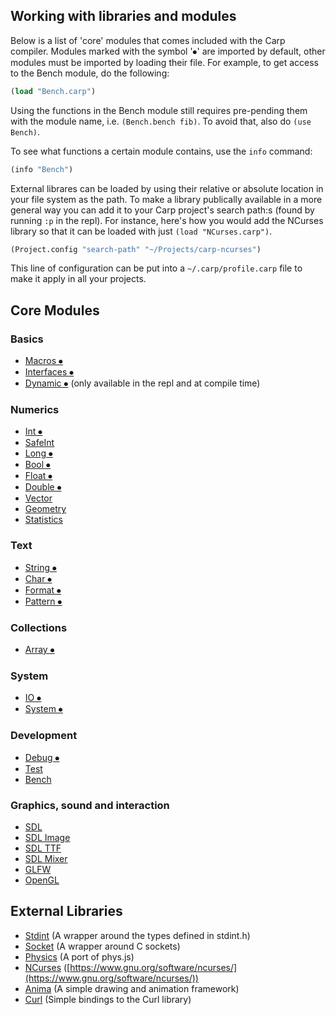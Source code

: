 ## Working with libraries and modules

Below is a list of 'core' modules that comes included with the Carp compiler.
Modules marked with the symbol '⦁' are imported by default, other modules must be imported by loading their file. For example, to get access to the Bench module, do the following:

```clojure
(load "Bench.carp")
```

Using the functions in the Bench module still requires pre-pending them with the module name, i.e. `(Bench.bench fib)`. To avoid that, also do `(use Bench)`.

To see what functions a certain module contains, use the `info` command:

```clojure
(info "Bench")
```

External librares can be loaded by using their relative or absolute location in your file system as the path. To make a library publically available in a more general way you can add it to your Carp project's search path:s (found by running `:p` in the repl). For instance, here's how you would add the NCurses library so that it can be loaded with just `(load "NCurses.carp")`.

```clojure
(Project.config "search-path" "~/Projects/carp-ncurses")
```

This line of configuration can be put into a `~/.carp/profile.carp` file to make it apply in all your projects.

## Core Modules

### Basics
* [Macros ⦁](../core/Macros.carp)
* [Interfaces ⦁](../core/Interfaces.carp)
* [Dynamic ⦁](../core/Dynamic.carp) (only available in the repl and at compile time)

### Numerics
* [Int ⦁](../core/Int.carp)
* [SafeInt](../core/SafeInt.carp)
* [Long ⦁](../core/Long.carp)
* [Bool ⦁](../core/Bool.carp)
* [Float ⦁](../core/Float.carp)
* [Double ⦁](../core/Double.carp)
* [Vector](../core/Vector.carp)
* [Geometry](../core/Geometry.carp)
* [Statistics](../core/Statistics.carp)

### Text
* [String ⦁](../core/String.carp)
* [Char ⦁](../core/Char.carp)
* [Format ⦁](../core/Format.carp)
* [Pattern ⦁](../core/Pattern.carp)

### Collections
* [Array ⦁](../core/Array.carp)

### System
* [IO ⦁](../core/IO.carp)
* [System ⦁](../core/System.carp)

### Development
* [Debug ⦁](../core/Debug.carp)
* [Test](../core/Test.carp)
* [Bench](../core/Bench.carp)

### Graphics, sound and interaction
* [SDL](../core/SDL.carp)
* [SDL Image](../core/SDL_image.carp)
* [SDL TTF](../core/SDL_ttf.carp)
* [SDL Mixer](../core/SDL_mixer.carp)
* [GLFW](../core/GLFW.carp)
* [OpenGL](../core/OpenGL.carp)

## External Libraries
* [Stdint](https://github.com/hellerve/stdint) (A wrapper around the types defined in stdint.h)
* [Socket](https://github.com/hellerve/socket) (A wrapper around C sockets)
* [Physics](https://github.com/hellerve/physics) (A port of phys.js)
* [NCurses](https://github.com/eriksvedang/carp-ncurses) ([https://www.gnu.org/software/ncurses/](https://www.gnu.org/software/ncurses/))
* [Anima](https://github.com/hellerve/anima) (A simple drawing and animation framework)
* [Curl](https://github.com/eriksvedang/carp-curl) (Simple bindings to the Curl library)
